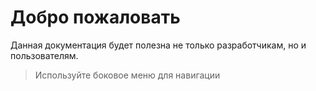 # Добро пожаловать

Данная документация будет полезна не только разработчикам, но и пользователям.
> Используйте боковое меню для навигации
